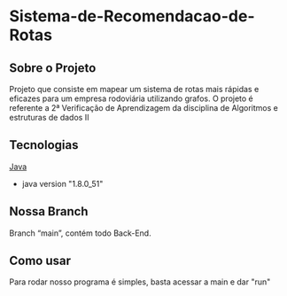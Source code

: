 # Sistema-de-Recomendacao-de-Rotas

## Sobre o Projeto
Projeto que consiste em mapear um sistema de rotas mais rápidas e eficazes para um empresa rodoviária utilizando grafos. 
 O projeto é referente a 2ª Verificação de Aprendizagem da disciplina de Algoritmos e estruturas de dados II

## Tecnologias
[Java](https://www.java.com/en/download/)
*   java version "1.8.0_51" 

## Nossa Branch
Branch “main”, contém todo Back-End.

## Como usar 
Para rodar nosso programa é simples, basta acessar a main e dar "run" 
